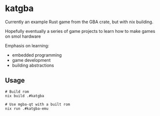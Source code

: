 # katgba

Currently an example Rust game from the GBA crate, but with nix building.

Hopefully eventually a series of game projects to learn how to make games on smol hardware

Emphasis on learning:

* embedded programming
* game development
* building abstractions

## Usage

```
# Build rom
nix build .#katgba

# Use mgba-qt with a built rom
nix run .#katgba-emu
```
